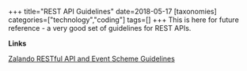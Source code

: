 +++
title="REST API Guidelines"
date=2018-05-17
[taxonomies]
categories=["technology","coding"]
tags=[]
+++
This is here for future reference - a very good set of guidelines for REST APIs.
<!-- more -->

__Links__

[Zalando RESTful API and Event Scheme Guidelines](https://opensource.zalando.com/restful-api-guidelines/#_zalando_restful_api_and_event_scheme_guidelines)

